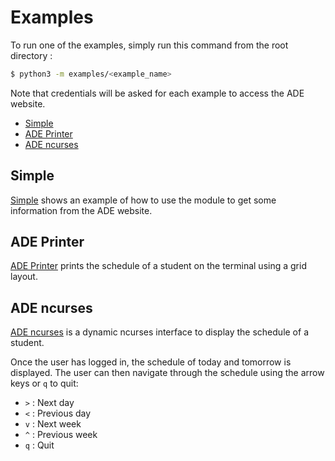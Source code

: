 # Examples

To run one of the examples, simply run this command from the root directory :

```bash
$ python3 -m examples/<example_name>
```

Note that credentials will be asked for each example to access the ADE website.

- [Simple](examples/simple.py)
- [ADE Printer](examples/ade_printer.py)
- [ADE ncurses](examples/ade_ncurses.py)

## Simple
[Simple](examples/simple.py) shows an example of how to use the module to get some information from the ADE website.

## ADE Printer
[ADE Printer](examples/ade_printer.py) prints the schedule of a student on the terminal using a grid layout.

## ADE ncurses
[ADE ncurses](examples/ade_ncurses.py) is a dynamic ncurses interface to display the schedule of a student.

Once the user has logged in, the schedule of today and tomorrow is displayed. The user can then navigate through the schedule using the arrow keys or `q` to quit:

- `>` : Next day
- `<` : Previous day
- `v` : Next week
- `^` : Previous week
- `q` : Quit